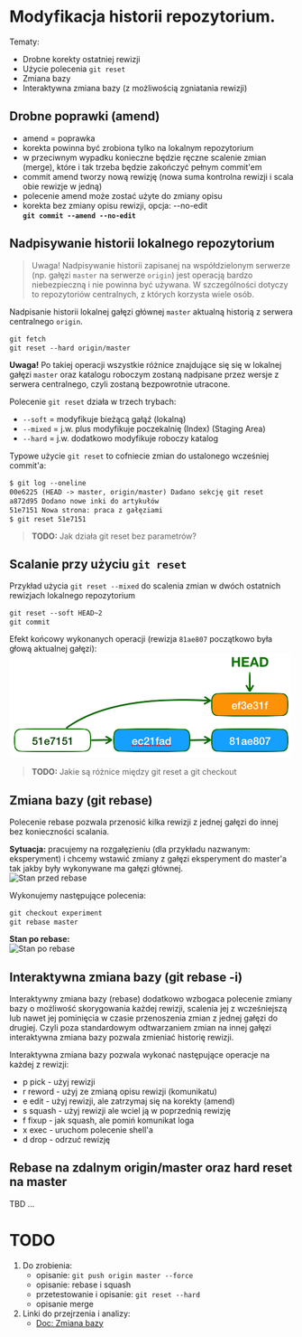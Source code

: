 # Modyfikacja historii repozytorium.

Tematy:
* Drobne korekty ostatniej rewizji
* Użycie polecenia ```git reset```
* Zmiana bazy
* Interaktywna zmiana bazy (z możliwością zgniatania rewizji)

## Drobne poprawki (amend)

- amend = poprawka
- korekta powinna być zrobiona tylko na lokalnym repozytorium
- w przeciwnym wypadku konieczne będzie ręczne scalenie zmian (merge), które i tak trzeba będzie zakończyć pełnym commit'em
- commit amend tworzy nową rewizję (nowa suma kontrolna rewizji i scala obie rewizje w jedną)
- polecenie amend może zostać użyte do zmiany opisu
- korekta bez zmiany opisu rewizji, opcja: --no-edit  
    **```git commit --amend --no-edit```** 

## Nadpisywanie historii lokalnego repozytorium

> Uwaga! Nadpisywanie historii zapisanej na współdzielonym serwerze (np. gałęzi ```master``` na serwerze ```origin```) jest operacją bardzo niebezpieczną i nie powinna być używana. W szczególności dotyczy to repozytoriów centralnych, z których korzysta wiele osób.

Nadpisanie historii lokalnej gałęzi głównej ```master``` aktualną historią z serwera centralnego ```origin```.

```
git fetch
git reset --hard origin/master
```

**Uwaga!** Po takiej operacji wszystkie różnice znajdujące się się w lokalnej gałęzi ```master``` oraz katalogu roboczym zostaną nadpisane przez wersje z serwera centralnego, czyli zostaną bezpowrotnie utracone.

Polecenie ```git reset``` działa w trzech trybach:

- ```--soft``` = modyfikuje bieżącą gałąź (lokalną)
- ```--mixed``` = j.w. plus modyfikuje poczekalnię (Index) (Staging Area)
- ```--hard``` = j.w. dodatkowo modyfikuje roboczy katalog

Typowe użycie ```git reset``` to cofniecie zmian do ustalonego wcześniej commit'a:

```
$ git log --oneline
00e6225 (HEAD -> master, origin/master) Dadano sekcję git reset
a872d95 Dodano nowe inki do artykułów
51e7151 Nowa strona: praca z gałęziami
$ git reset 51e7151
```

> **TODO:** Jak działa git reset bez parametrów?

## Scalanie przy użyciu ```git reset```

Przykład użycia ```git reset --mixed``` do scalenia zmian w dwóch ostatnich rewizjach lokalnego repozytorium

```
git reset --soft HEAD~2
git commit
```

Efekt końcowy wykonanych operacji (rewizja ```81ae807``` początkowo była głową aktualnej gałęzi):
![Diagram jak działa zgniatanie historii](./assets/img/git-reset-for-sqash-hist.png)

> **TODO:** Jakie są różnice między git reset a git checkout

## Zmiana bazy (git rebase)

Polecenie rebase pozwala przenosić kilka rewizji z jednej gałęzi do innej bez konieczności scalania.

**Sytuacja:** pracujemy na rozgałęzieniu (dla przykładu nazwanym: eksperyment) i chcemy wstawić zmiany z gałęzi eksperyment do master'a tak jakby były wykonywane ma gałęzi głównej.  
![Stan przed rebase](https://git-scm.com/figures/18333fig0327-tn.png)   

Wykonujemy następujące polecenia:  

```
git checkout experiment
git rebase master
```  

**Stan po rebase:**  
![Stan po rebase](https://git-scm.com/figures/18333fig0329-tn.png) 

## Interaktywna zmiana bazy (git rebase -i)

Interaktywny zmiana bazy (rebase) dodatkowo wzbogaca polecenie zmiany bazy o możliwość skorygowania każdej rewizji, scalenia jej z wcześniejszą lub nawet jej pominięcia w czasie przenoszenia zmian z jednej gałęzi do drugiej. Czyli poza standardowym odtwarzaniem zmian na innej gałęzi interaktywna zmiana bazy pozwala zmieniać historię rewizji.

Interaktywna zmiana bazy pozwala wykonać następujące operacje na każdej z rewizji:

- p pick - użyj rewizji
- r reword - użyj ze zmianą opisu rewizji (komunikatu)
- e edit - użyj rewizji, ale zatrzymaj się na korekty (amend)
- s squash - użyj rewizji ale wciel ją w poprzednią rewizję
- f fixup - jak squash, ale pomiń komunikat loga
- x exec - uruchom polecenie shell'a
- d drop - odrzuć rewizję

## Rebase na zdalnym origin/master oraz hard reset na master

TBD ...

# TODO
1. Do zrobienia:
    - opisanie: ```git push origin master --force```
    - opisanie: rebase i squash
    - przetestowanie i opisanie: ```git reset --hard```
    - opisanie merge
2. Linki do przejrzenia i analizy:
    - [Doc: Zmiana bazy](https://git-scm.com/book/pl/v1/Gałęzie-Gita-Zmiana-bazy)

